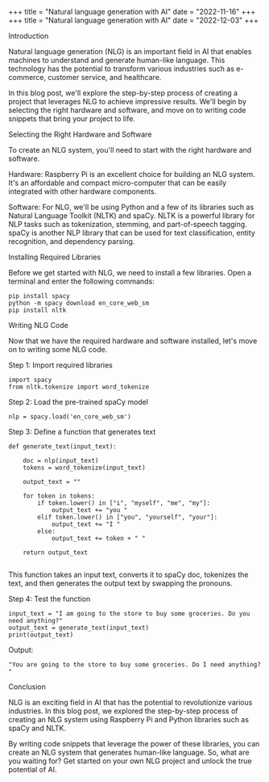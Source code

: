 +++
title = "Natural language generation with AI"
date = "2022-11-16"
+++
+++
title = "Natural language generation with AI"
date = "2022-12-03"
+++


Introduction

Natural language generation (NLG) is an important field in AI that enables machines to understand and generate human-like language. This technology has the potential to transform various industries such as e-commerce, customer service, and healthcare.

In this blog post, we'll explore the step-by-step process of creating a project that leverages NLG to achieve impressive results. We'll begin by selecting the right hardware and software, and move on to writing code snippets that bring your project to life.

Selecting the Right Hardware and Software

To create an NLG system, you'll need to start with the right hardware and software.

Hardware: Raspberry Pi is an excellent choice for building an NLG system. It's an affordable and compact micro-computer that can be easily integrated with other hardware components.

Software: For NLG, we'll be using Python and a few of its libraries such as Natural Language Toolkit (NLTK) and spaCy. NLTK is a powerful library for NLP tasks such as tokenization, stemming, and part-of-speech tagging. spaCy is another NLP library that can be used for text classification, entity recognition, and dependency parsing.

Installing Required Libraries

Before we get started with NLG, we need to install a few libraries. Open a terminal and enter the following commands:

```
pip install spacy
python -m spacy download en_core_web_sm
pip install nltk
```

Writing NLG Code

Now that we have the required hardware and software installed, let's move on to writing some NLG code.

Step 1: Import required libraries

```
import spacy
from nltk.tokenize import word_tokenize
```

Step 2: Load the pre-trained spaCy model

```
nlp = spacy.load('en_core_web_sm')
```

Step 3: Define a function that generates text

```
def generate_text(input_text):
    
    doc = nlp(input_text)
    tokens = word_tokenize(input_text)
    
    output_text = ""
    
    for token in tokens:
        if token.lower() in ["i", "myself", "me", "my"]:
            output_text += "you "
        elif token.lower() in ["you", "yourself", "your"]:
            output_text += "I "
        else:
            output_text += token + " "
            
    return output_text
    
```

This function takes an input text, converts it to spaCy doc, tokenizes the text, and then generates the output text by swapping the pronouns.

Step 4: Test the function

```
input_text = "I am going to the store to buy some groceries. Do you need anything?"
output_text = generate_text(input_text)
print(output_text)
```

Output:

```
"You are going to the store to buy some groceries. Do I need anything? "
```

Conclusion

NLG is an exciting field in AI that has the potential to revolutionize various industries. In this blog post, we explored the step-by-step process of creating an NLG system using Raspberry Pi and Python libraries such as spaCy and NLTK.

By writing code snippets that leverage the power of these libraries, you can create an NLG system that generates human-like language. So, what are you waiting for? Get started on your own NLG project and unlock the true potential of AI.